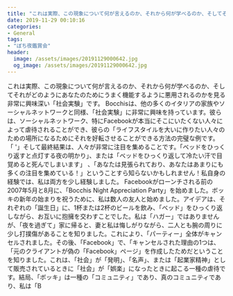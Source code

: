 ```yaml
---
title: "これは実際、この現象について何が言えるのか、それから何が学べるのか、そしてそれがどのようにあなたのためにうまく機能するように悪用されるのかを見る非常に興味深い「社会実験」です。"
date: 2019-11-29 00:10:16
categories:
- General
tags:
- "ぼち夜鑑賞会"
header:
  image: /assets/images/20191129000642.jpg
  og_image: /assets/images/20191129000642.jpg
---
```


これは実際、この現象について何が言えるのか、それから何が学べるのか、そしてそれがどのようにあなたのためにうまく機能するように悪用されるのかを見る非常に興味深い「社会実験」です。 Bocchisは、他の多くのイタリアの家族やソーシャルネットワークと同様、「社会実験」に非常に興味を持っています。彼らは、ソーシャルネットワーク、特にFacebookが本当にそこにいたくない人々によって虐待されることができ、彼らの「ライフスタイルを大いに作りたい人々のための場所になるためにそれを好転させることができる方法の完璧な例です。 「 &#39;」そして最終結果は、人々が非常に注目を集めることです。「ベッドをひっくり返すと点灯する夜の明かり」、または「ベッドをひっくり返して冷たい汗で目覚めると死んでしまいます」 、「あなたは見張られており、あなたはあまりにも多くの注目を集めている！」ということすら知らないかもしれません！私自身の経験では、私は両方を少し経験しました。 Facebookがローンチされる前の2007年5月と8月に、「Bocchis Night Appreciation Party」を始めました。ボッキの新年の始まりを祝うために、私は数人の友人と始めました。アイデアは、それぞれの「誕生日」に、1杯または2杯のビールを飲み、「ベッド」をひっくり返しながら、お互いに抱擁を交わすことでした。私は「ハガー」ではありませんが、「夜を過ぎて」家に帰ると、妻と私は悔しがりながら、二人とも腕の周りに少し打撲傷があることを知りました。これにより、「パーティー」全体がキャンセルされました。その後、「Facebook」で、「キャンセルされた理由の1つは、「元のクライアントが偽の「Facebook」ページ」を作成したためだということを知りました。これは、「社会」が「発明」、「名声」、または「起業家精神」として販売されているときに「社会」が「娯楽」になったときに起こる一種の虐待です。結局、「ボッキ」は一種の「コミュニティ」であり、真のコミュニティであり、私は「B
